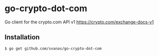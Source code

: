 # go-crypto-dot-com

Go client for the crypto.com API v1 https://crypto.com/exchange-docs-v1

## Installation

```
$ go get github.com/svanas/go-crypto-dot-com
```
